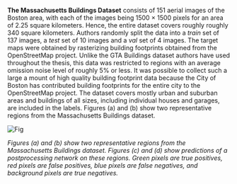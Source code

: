 **The Massachusetts Buildings Dataset** consists of 151 aerial images of the Boston area, with each of the images being 1500 × 1500 pixels for an area of 2.25 square kilometers. Hence, the entire dataset covers roughly roughly 340 square kilometers. Authors randomly split the data into a *train* set of 137 images, a *test* set of 10 images and a *val* set of 4 images. The target maps were obtained by rasterizing building footprints obtained from the OpenStreetMap project. Unlike the GTA Buildings dataset authors have used throughout the thesis, this data was restricted to regions with an average omission noise level of roughly 5% or less. It was possible to collect such a large a mount of high quality building footprint data because the City of Boston has contributed building footprints for the entire city to the OpenStreetMap project. The dataset covers mostly urban and suburban areas and buildings of all sizes, including individual houses and garages, are included in the labels. Figures (a) and (b) show two representative regions from the Massachusetts Buildings dataset.

![Fig](https://i.ibb.co/98g38QJ/Screenshot-2023-09-25-133450.png)
 
 <i>Figures (a) and (b) show two representative regions from the Massachusetts Buildings dataset. Figures (c) and (d) show predictions of a postprocessing network on these regions. Green pixels are true positives, red pixels are false positives, blue pixels are false negatives, and background pixels are true negatives.</i>

